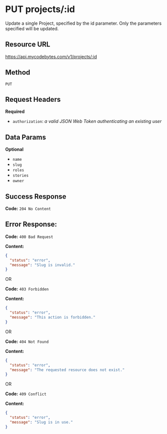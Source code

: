 # PUT projects/:id

Update a single Project, specified by the id parameter. Only the parameters specified will be updated.

## Resource URL

<https://api.mycodebytes.com/v1/projects/:id>

## Method

`PUT`

## Request Headers

**Required**

*   `authorization`: *a valid JSON Web Token authenticating an existing user*

## Data Params

**Optional**

*   `name`
*   `slug`
*   `roles`
*   `stories`
*   `owner`

## Success Response

**Code:** `204 No Content`

## Error Response:

**Code:** `400 Bad Request`

**Content:**

```json
{
  "status": "error",
  "message": "Slug is invalid."
}
```

OR

**Code:** `403 Forbidden`

**Content:**

```json
{
  "status": "error",
  "message": "This action is forbidden."
}
```

OR

**Code:** `404 Not Found`

**Content:**

```json
{
  "status": "error",
  "message": "The requested resource does not exist."
}
```

OR

**Code:** `409 Conflict`

**Content:**

```json
{
  "status": "error",
  "message": "Slug is in use."
}
```
